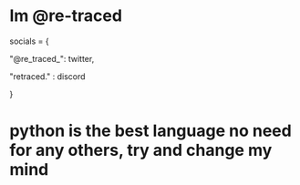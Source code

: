 # Im @re-traced

socials = {

  "@re_traced_": twitter,
  
  "retraced." : discord
  
}

# python is the best language no need for any others, try and change my mind


